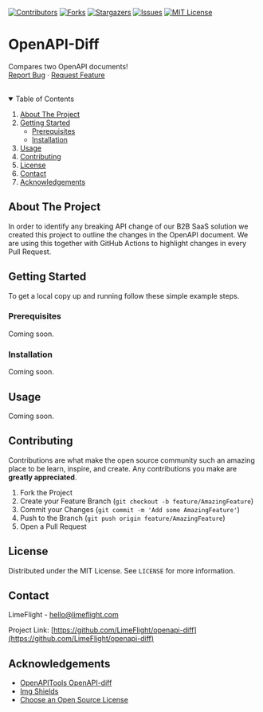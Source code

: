 <!-- PROJECT SHIELDS -->
<!--
*** I'm using markdown "reference style" links for readability.
*** Reference links are enclosed in brackets [ ] instead of parentheses ( ).
*** See the bottom of this document for the declaration of the reference variables
*** for contributors-url, forks-url, etc. This is an optional, concise syntax you may use.
*** https://www.markdownguide.org/basic-syntax/#reference-style-links
-->
[![Contributors][contributors-shield]][contributors-url]
[![Forks][forks-shield]][forks-url]
[![Stargazers][stars-shield]][stars-url]
[![Issues][issues-shield]][issues-url]
[![MIT License][license-shield]][license-url]


<!-- PROJECT LOGO -->
<h1>OpenAPI-Diff</h1>

<p>
  Compares two OpenAPI documents! 
  <br />
  <a href="https://github.com/LimeFlight/openapi-diff/issues">Report Bug</a>
  ·
  <a href="https://github.com/LimeFlight/openapi-diff/issues">Request Feature</a>
</p>
<br />


<!-- TABLE OF CONTENTS -->
<details open="open">
  <summary>Table of Contents</summary>
  <ol>
    <li>
      <a href="#about-the-project">About The Project</a>
    </li>
    <li>
      <a href="#getting-started">Getting Started</a>
      <ul>
        <li><a href="#prerequisites">Prerequisites</a></li>
        <li><a href="#installation">Installation</a></li>
      </ul>
    </li>
    <li><a href="#usage">Usage</a></li>
    <li><a href="#contributing">Contributing</a></li>
    <li><a href="#license">License</a></li>
    <li><a href="#contact">Contact</a></li>
    <li><a href="#acknowledgements">Acknowledgements</a></li>
  </ol>
</details>



<!-- ABOUT THE PROJECT -->
## About The Project


In order to identify any breaking API change of our B2B SaaS solution we created this project to outline the changes in the OpenAPI document.
We are using this together with GitHub Actions to highlight changes in every Pull Request.


<!-- GETTING STARTED -->
## Getting Started

To get a local copy up and running follow these simple example steps.

### Prerequisites

Coming soon.

### Installation

Coming soon.



<!-- USAGE EXAMPLES -->
## Usage

Coming soon.


<!-- CONTRIBUTING -->
## Contributing

Contributions are what make the open source community such an amazing place to be learn, inspire, and create. Any contributions you make are **greatly appreciated**.

1. Fork the Project
2. Create your Feature Branch (`git checkout -b feature/AmazingFeature`)
3. Commit your Changes (`git commit -m 'Add some AmazingFeature'`)
4. Push to the Branch (`git push origin feature/AmazingFeature`)
5. Open a Pull Request



<!-- LICENSE -->
## License

Distributed under the MIT License. See `LICENSE` for more information.



<!-- CONTACT -->
## Contact

LimeFlight - hello@limeflight.com

Project Link: [https://github.com/LimeFlight/openapi-diff](https://github.com/LimeFlight/openapi-diff)



<!-- ACKNOWLEDGEMENTS -->
## Acknowledgements
* [OpenAPITools OpenAPI-diff](https://github.com/OpenAPITools/openapi-diff)
* [Img Shields](https://shields.io)
* [Choose an Open Source License](https://choosealicense.com)




<!-- MARKDOWN LINKS & IMAGES -->
<!-- https://www.markdownguide.org/basic-syntax/#reference-style-links -->
[contributors-shield]: https://img.shields.io/github/contributors/LimeFlight/openapi-diff?style=flat-square
[contributors-url]: https://github.com/LimeFlight/openapi-diff/graphs/contributors
[forks-shield]: https://img.shields.io/github/forks/LimeFlight/openapi-diff?style=flat-square
[forks-url]: https://github.com/LimeFlight/openapi-diff/network/members
[stars-shield]: https://img.shields.io/github/stars/LimeFlight/openapi-diff?style=flat-square
[stars-url]: https://github.com/LimeFlight/openapi-diff/stargazers
[issues-shield]: https://img.shields.io/github/issues/LimeFlight/openapi-diff?style=flat-square
[issues-url]: https://github.com/LimeFlight/openapi-diff/issues
[license-shield]: https://img.shields.io/github/license/LimeFlight/openapi-diff?style=flat-square
[license-url]: https://github.com/LimeFlight/openapi-diff/blob/master/LICENSE.txt
[product-screenshot]: images/screenshot.png
